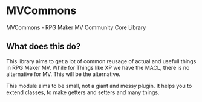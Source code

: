 # MVCommons
MVCommons - RPG Maker MV Community Core Library

## What does this do?

This library aims to get a lot of common reusage of actual and usefull things in RPG Maker MV.
While for Things like XP we have the MACL, there is no alternative for MV.
This will be the alternative.

This module aims to be small, not a giant and messy plugin.
It helps you to extend classes, to make getters and setters and many things.
